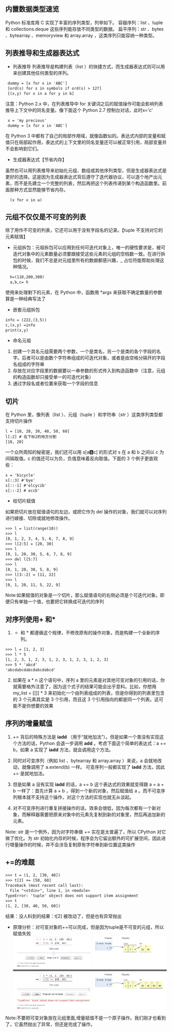 ## 内置数据类型速览
Python 标准库用 C 实现了丰富的序列类型，列举如下。
容器序列：list 、tuple 和 collections.deque 这些序列能存放不同类型的数据。
扁平序列：str 、bytes 、bytearray 、memoryview 和 array.array ，这类序列只能容纳一种类型。

## 列表推导和生成器表达式
+ 列表推导
列表推导是构建列表（list ）的快捷方式，而生成器表达式则可以用来创建其他任何类型的序列。
```
 dummy = [x for x in 'ABC']
 [ord(s) for s in symbols if ord(s) > 127]
 [(x,y) for x in a for y in b]
```


注意：Python 2.x 中，在列表推导中 for 关键词之后的赋值操作可能会影响列表推导上下文中的同名变量。像下面这个 Python 2.7 控制台对话，此时x='c'
```
 x = 'my precious'
 dummy = [x for x in 'ABC']
```
在 Python 3 中都有了自己的局部作用域，就像函数似的。表达式内部的变量和赋值只在局部起作用，表达式的上下文里的同名变量还可以被正常引用，局部变量并不会影响到它们。

+ 生成器表达式【节省内存】

虽然也可以用列表推导来初始化元组、数组或其他序列类型，但是生成器表达式是更好的选择。这是因为生成器表达式背后遵守了迭代器协议，可以逐个地产出元素，而不是先建立一个完整的列表，然后再把这个列表传递到某个构造函数里。前面那种方式显然能够节省内存。

```
  (x for x in a)
```


## 元组不仅仅是不可变的列表

除了用作不可变的列表，它还可以用于没有字段名的记录。【tuple 不支持对它的元素赋值】

+ 元组拆包：元祖拆包可以应用到任何可迭代对象上，唯一的硬性要求是，被可迭代对象中的元素数量必须要跟接受这些元素的元组的空档数一致。在进行拆包的时候，我们不总是对元组里所有的数据都感兴趣，_ 占位符能帮助处理这种情况。

```
  h=(110,200,300)
  a,b,c= h
```

使用来处理剩下的元素，在 Python 中，函数用 *args 来获取不确定数量的参数算是一种经典写法了

+ 嵌套元组拆包

```
info = (222,(3,5))
c,(x,y) =info
print(x,y)
```

+ 命名元祖

1. 创建一个具名元组需要两个参数，一个是类名，另一个是类的各个字段的名字。后者可以是由数个字符串组成的可迭代对象，或者是由空格分隔开的字段名组成的字符串
2. 存放在对应字段里的数据要以一串参数的形式传入到构造函数中（注意，元组的构造函数却只接受单一的可迭代对象）
3. 通过字段名或者位置来获取一个字段的信息


## 切片

在 Python 里，像列表（list ）、元组（tuple ）和字符串（str ）这类序列类型都支持切片操作

```
l = [10, 20, 30, 40, 50, 60]
l[:2] # 在下标2的地方分割
[10, 20]
```

一个众所周知的秘密是，我们还可以用 s[a:b:c] 的形式对 s 在 a 和 b 之间以 c 为间隔取值。c 的值还可以为负，负值意味着反向取值。下面的 3 个例子更直观些：

```
s = 'bicycle'
s[::3] #'bye'
s[::-1] #'elcycib'
s[::-2] # eccb'
```

* 给切片赋值

如果把切片放在赋值语句的左边，或把它作为 del 操作的对象，我们就可以对序列进行嫁接、切除或就地修改操作。

```
>>> l = list(range(10))
>>> l
[0, 1, 2, 3, 4, 5, 6, 7, 8, 9]
>>> l[2:5] = [20, 30]
>>> l
[0, 1, 20, 30, 5, 6, 7, 8, 9]
>>> del l[5:7]
>>> l
[0, 1, 20, 30, 5, 8, 9]
>>> l[3::2] = [11, 22]
>>> l
[0, 1, 20, 11, 5, 22, 9]
```
Note:如果赋值的对象是一个切片，那么赋值语句的右侧必须是个可迭代对象。即便只有单独一个值，也要把它转换成可迭代的序列

## 对序列使用+ 和*

1. + 和 * 都遵循这个规律，不修改原有的操作对象，而是构建一个全新的序列。
```
>>> l = [1, 2, 3]
>>> l * 5
[1, 2, 3, 1, 2, 3, 1, 2, 3, 1, 2, 3, 1, 2, 3]
>>> 5 * 'abcd'
'abcdabcdabcdabcdabcd'
```

2. 如果在 a * n 这个语句中，序列 a 里的元素是对其他可变对象的引用的话，你就需要格外注意了，因为这个式子的结果可能会出乎意料。比如，你想用 my_list = [[]] * 3 来初始化一个由列表组成的列表，但是你得到的列表里包含的 3 个元素其实是 3 个引用，而且这 3 个引用指向的都是同一个列表。这可能不是你想要的效果

## 序列的增量赋值

1. += 背后的特殊方法是 __iadd__ （用于“就地加法”）。但是如果一个类没有实现这个方法的话，Python 会退一步调用 __add__ 。考虑下面这个简单的表达式：a += b，如果 a 实现了 __iadd__ 方法，就会调用这个方法。

2. 同时对可变序列（例如 list 、bytearray 和 array.array ）来说，a 会就地改动，就像调用了 a.extend(b) 一样。
可变序列一般都实现了 __iadd__ 方法，因此 += 是就地加法。

3. 但是如果 a 没有实现 __iadd__ 的话，a += b 这个表达式的效果就变得跟 a = a + b 一样了：首先计算 a + b ，得到一个新的对象，然后赋值给 a 。而不可变序列根本就不支持这个操作，对这个方法的实现也就无从谈起。

4. 对不可变序列进行重复拼接操作的话，效率会很低，因为每次都有一个新对象，而解释器需要把原来对象中的元素先复制到新的对象里，然后再追加新的元素。

Note: str 是一个例外，因为对字符串做 += 实在是太普遍了，所以 CPython 对它做了优化。为 str 初始化内存的时候，程序会为它留出额外的可扩展空间，因此进行增量操作的时候，并不会涉及复制原有字符串到新位置这类操作

## +=的难题

```
>>> t = (1, 2, [30, 40])
>>> t[2] += [50, 60]
Traceback (most recent call last):
  File "<stdin>", line 1, in <module>
TypeError: 'tuple' object does not support item assignment
>>> t
(1, 2, [30, 40, 50, 60])
```

结果：没人料到的结果：t[2] 被改动了，但是也有异常抛出

+ 原理分析：对可变对象的+=可以完成，但是因为tuple是不可变的元组，所以赋值失败
![avatar](images/1.jpg)


Note:不要把可变对象放在元组里面,增量赋值不是一个原子操作。我们刚才也看到了，它虽然抛出了异常，但还是完成了操作。